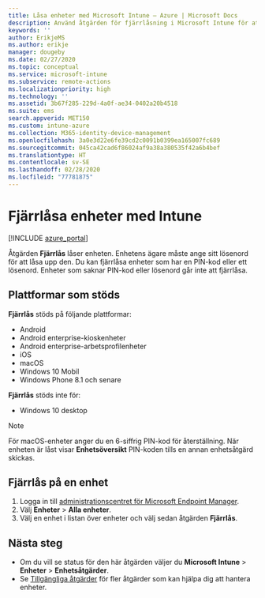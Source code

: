```yaml
---
title: Låsa enheter med Microsoft Intune – Azure | Microsoft Docs
description: Använd åtgärden för fjärrlåsning i Microsoft Intune för att låsa en enhet som skyddas av en PIN-kod eller ett lösenord.
keywords: ''
author: ErikjeMS
ms.author: erikje
manager: dougeby
ms.date: 02/27/2020
ms.topic: conceptual
ms.service: microsoft-intune
ms.subservice: remote-actions
ms.localizationpriority: high
ms.technology: ''
ms.assetid: 3b67f285-229d-4a0f-ae34-0402a20b4518
ms.suite: ems
search.appverid: MET150
ms.custom: intune-azure
ms.collection: M365-identity-device-management
ms.openlocfilehash: 3a0e3d22e6fe39cd2c0091b0399ea165007fc689
ms.sourcegitcommit: 045ca42cad6f86024af9a38a380535f42a6b4bef
ms.translationtype: HT
ms.contentlocale: sv-SE
ms.lasthandoff: 02/28/2020
ms.locfileid: "77781875"
---
```

# <a name="remotely-lock-devices-with-intune"></a>Fjärrlåsa enheter med Intune

[!INCLUDE [azure_portal](../includes/azure_portal.md)]

Åtgärden **Fjärrlås** låser enheten. Enhetens ägare måste ange sitt lösenord för att låsa upp den. Du kan fjärrlåsa enheter som har en PIN-kod eller ett lösenord. Enheter som saknar PIN-kod eller lösenord går inte att fjärrlåsa.

## <a name="supported-platforms"></a>Plattformar som stöds

**Fjärrlås** stöds på följande plattformar:

- Android
- Android enterprise-kioskenheter
- Android enterprise-arbetsprofilenheter
- iOS
- macOS
- Windows 10 Mobil
- Windows Phone 8.1 och senare

**Fjärrlås** stöds inte för:
- Windows 10 desktop

> [!NOTE]
> För macOS-enheter anger du en 6-siffrig PIN-kod för återställning. När enheten är låst visar **Enhetsöversikt** PIN-koden tills en annan enhetsåtgärd skickas.

## <a name="remote-lock-a-device"></a>Fjärrlås på en enhet

1. Logga in till [administrationscentret för Microsoft Endpoint Manager](https://go.microsoft.com/fwlink/?linkid=2109431).
3. Välj **Enheter** > **Alla enheter**.
4. Välj en enhet i listan över enheter och välj sedan åtgärden **Fjärrlås**.

## <a name="next-steps"></a>Nästa steg

- Om du vill se status för den här åtgärden väljer du **Microsoft Intune** > **Enheter** > **Enhetsåtgärder**. 
- Se [Tillgängliga åtgärder](device-management.md) för fler åtgärder som kan hjälpa dig att hantera enheter.
